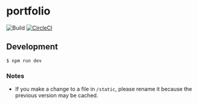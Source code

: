 # portfolio

![Build](https://github.com/ymyzk/portfolio/workflows/Build/badge.svg)
[![CircleCI](https://circleci.com/gh/ymyzk/portfolio/tree/master.svg?style=svg)](https://circleci.com/gh/ymyzk/portfolio/tree/master)

## Development
```console
$ npm run dev
```

### Notes
- If you make a change to a file in `/static`, please rename it because the previous version may be cached.
